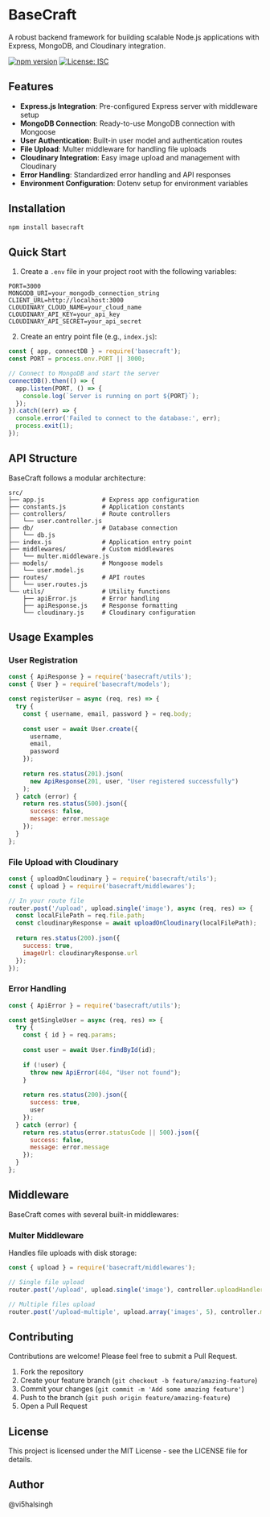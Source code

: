 # BaseCraft

A robust backend framework for building scalable Node.js applications with Express, MongoDB, and Cloudinary integration.

[![npm version](https://img.shields.io/npm/v/basecraft.svg)](https://www.npmjs.com/package/basecraft)
[![License: ISC](https://img.shields.io/badge/License-ISC-blue.svg)](https://opensource.org/licenses/ISC)

## Features

- **Express.js Integration**: Pre-configured Express server with middleware setup
- **MongoDB Connection**: Ready-to-use MongoDB connection with Mongoose
- **User Authentication**: Built-in user model and authentication routes
- **File Upload**: Multer middleware for handling file uploads
- **Cloudinary Integration**: Easy image upload and management with Cloudinary
- **Error Handling**: Standardized error handling and API responses
- **Environment Configuration**: Dotenv setup for environment variables

## Installation

```bash
npm install basecraft
```

## Quick Start

1. Create a `.env` file in your project root with the following variables:

```
PORT=3000
MONGODB_URI=your_mongodb_connection_string
CLIENT_URL=http://localhost:3000
CLOUDINARY_CLOUD_NAME=your_cloud_name
CLOUDINARY_API_KEY=your_api_key
CLOUDINARY_API_SECRET=your_api_secret
```

2. Create an entry point file (e.g., `index.js`):

```javascript
const { app, connectDB } = require('basecraft');
const PORT = process.env.PORT || 3000;

// Connect to MongoDB and start the server
connectDB().then(() => {
  app.listen(PORT, () => {
    console.log(`Server is running on port ${PORT}`);
  });
}).catch((err) => {
  console.error('Failed to connect to the database:', err);
  process.exit(1);
});
```

## API Structure

BaseCraft follows a modular architecture:

```
src/
├── app.js                # Express app configuration
├── constants.js          # Application constants
├── controllers/          # Route controllers
│   └── user.controller.js
├── db/                   # Database connection
│   └── db.js
├── index.js              # Application entry point
├── middlewares/          # Custom middlewares
│   └── multer.middleware.js
├── models/               # Mongoose models
│   └── user.model.js
├── routes/               # API routes
│   └── user.routes.js
└── utils/                # Utility functions
    ├── apiError.js       # Error handling
    ├── apiResponse.js    # Response formatting
    └── cloudinary.js     # Cloudinary configuration
```

## Usage Examples

### User Registration

```javascript
const { ApiResponse } = require('basecraft/utils');
const { User } = require('basecraft/models');

const registerUser = async (req, res) => {
  try {
    const { username, email, password } = req.body;
    
    const user = await User.create({
      username,
      email,
      password
    });
    
    return res.status(201).json(
      new ApiResponse(201, user, "User registered successfully")
    );
  } catch (error) {
    return res.status(500).json({
      success: false,
      message: error.message
    });
  }
};
```

### File Upload with Cloudinary

```javascript
const { uploadOnCloudinary } = require('basecraft/utils');
const { upload } = require('basecraft/middlewares');

// In your route file
router.post('/upload', upload.single('image'), async (req, res) => {
  const localFilePath = req.file.path;
  const cloudinaryResponse = await uploadOnCloudinary(localFilePath);
  
  return res.status(200).json({
    success: true,
    imageUrl: cloudinaryResponse.url
  });
});
```

### Error Handling

```javascript
const { ApiError } = require('basecraft/utils');

const getSingleUser = async (req, res) => {
  try {
    const { id } = req.params;
    
    const user = await User.findById(id);
    
    if (!user) {
      throw new ApiError(404, "User not found");
    }
    
    return res.status(200).json({
      success: true,
      user
    });
  } catch (error) {
    return res.status(error.statusCode || 500).json({
      success: false,
      message: error.message
    });
  }
};
```

## Middleware

BaseCraft comes with several built-in middlewares:

### Multer Middleware

Handles file uploads with disk storage:

```javascript
const { upload } = require('basecraft/middlewares');

// Single file upload
router.post('/upload', upload.single('image'), controller.uploadHandler);

// Multiple files upload
router.post('/upload-multiple', upload.array('images', 5), controller.multiUploadHandler);
```

## Contributing

Contributions are welcome! Please feel free to submit a Pull Request.

1. Fork the repository
2. Create your feature branch (`git checkout -b feature/amazing-feature`)
3. Commit your changes (`git commit -m 'Add some amazing feature'`)
4. Push to the branch (`git push origin feature/amazing-feature`)
5. Open a Pull Request

## License

This project is licensed under the MIT License - see the LICENSE file for details.

## Author

@vi5halsingh